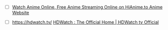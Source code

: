 - [ ] [Watch Anime Online, Free Anime Streaming Online on HiAnime.to Anime Website](https://hianime.to/)

- [ ] https://hdwatch.tv/
	[HDWatch : The Official Home | HDWatch tv Official](https://hdwatch-tv.lol/)

